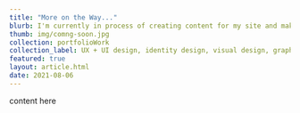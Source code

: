```yaml
---
title: "More on the Way..."
blurb: I'm currently in process of creating content for my site and making design updates, going through years of projects to give in depth breakdowns of problems, process and outcomes. For now please enjoy some more from my past. Cheers!
thumb: img/comng-soon.jpg
collection: portfolioWork
collection_label: UX + UI design, identity design, visual design, graphic design, a little art, and a touch of photography
featured: true
layout: article.html
date: 2021-08-06
---
```


content here
